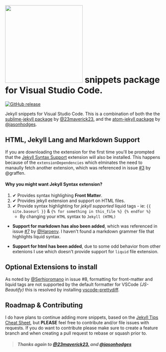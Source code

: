 # <a href="http://jekyllrb.com" title="Jekyll" target="_blank"><img src="https://raw.githubusercontent.com/ginfuru/vscode-jekyll-snippets/master/images/jekyll-logo.png" atl="Jekyll Logo" width="250"></a> snippets package for Visual Studio Code.

[![GitHub release](https://img.shields.io/github/release/ginfuru/vscode-jekyll-snippets.svg)](https://github.com/ginfuru/vscode-jekyll-snippets/releases)

Jekyll snippets for Visual Studio Code. This is a combination of both the the [sublime-jekyll package](https://github.com/23maverick23/sublime-jekyll)
by [@23maverick23.](https://github.com/23maverick23) and the [atom-jekyll package](https://atom.io/packages/jekyll-snippets) by [@jasonhodges](https://github.com/jasonhodges).

## HTML, Jekyll Lang and Markdown Support

If you are downloading the extension for the first time you'll be prompted that the [Jekyll Syntax Support](https://marketplace.visualstudio.com/items?itemName=ginfuru.ginfuru-vscode-jekyll-syntax) extension will also be installed. This happens because of the `extensionDependencies` which elminates the need to manaully fetch another extension, which was referenced in issue [#3](https://github.com/ginfuru/vscode-jekyll-snippets/issues/3) by @graffen.

#### Why you might want Jekyll Syntax extension?

1. ✔ Provides syntax highlighing **Front Matter**.
2. ✔ Provides jekyll extension and support on HTML files.
3. ✔ Provide syntax highlighting for _jekyll supported_ liquid tags - ie: `{{ site.baseurl }}` & `{% for something in this_file %} {% endfor %}`
     * By changing your `HTML` syntax to `Jekyll (HTML)`


* **Support for markdown has also been added**, which was referenced in issue [#7](https://github.com/ginfuru/vscode-jekyll-snippets/issues/7) by [@Haroenv](https://github.com/Haroenv). I haven't found a markdown grammer file that highlights liquid syntax.

* **Support for html has been added**, due to some odd behavior from other extenions I use which doesn't provide support for `liquid` file extension.

## Optional Extensions to install
 As noted by [@Serhioromano](https://github.com/Serhioromano) in issue #8, formatting for front-matter and liquid tags are not supported by the default formatter for VSCode _(JS-Beautify)_ this is resolved by installing [vscode-prettydiff](https://marketplace.visualstudio.com/items?itemName=HexcodeTechnologies.vscode-prettydiff).


## Roadmap & Contributing

I do have plans to continue adding more snippets, based on the [Jekyll Tips Cheat Sheet](http://jekyll.tips/jekyll-cheat-sheet/), but **PLEASE** feel free to contribute and/or file issues with requests. If you do want to contribute please make sure to create a feature branch and when creating a pull request to rebase or squash prior to.

> ##### Thanks again to [@23maverick23.](https://github.com/23maverick23) and [@jasonhodges](https://github.com/jasonhodges)
